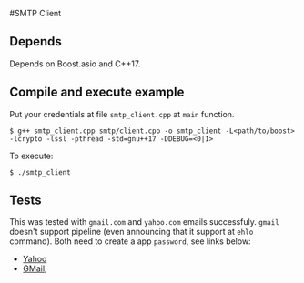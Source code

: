 #SMTP Client

## Depends

Depends on Boost.asio and C++17.

## Compile and execute example

Put your credentials at file `smtp_client.cpp` at `main` function.

```
$ g++ smtp_client.cpp smtp/client.cpp -o smtp_client -L<path/to/boost> -lcrypto -lssl -pthread -std=gnu++17 -DDEBUG=<0|1>
```

To execute:

```
$ ./smtp_client
```

## Tests

This was tested with `gmail.com` and `yahoo.com` emails successfuly. `gmail` doesn't support pipeline (even announcing that it support at `ehlo` command). Both need to create a app `password`, see links below:

* [Yahoo](https://help.yahoo.com/kb/learn-generate-third-party-passwords-sln15241.html)
* [GMail](https://support.google.com/accounts/answer/3466521);